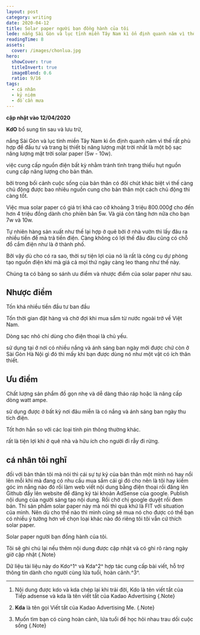 ```yaml
---
layout: post
category: writing
date: 2020-04-12
title: Solar paper người bạn đồng hành của tôi
lede: nắng Sài Gòn và lục tỉnh miền Tây Nam kì ổn định quanh năm vì thế rất phù hợp để đầu tư và trang bị thiết bị năng lượng mặt trời
readingTime: 8
assets:
  cover: /images/chonlua.jpg
hero:
  showCover: true
  titleInvert: true
  imageBlend: 0.6
  ratio: 9/16
tags:
  - cá nhân
  - kỷ niệm
  - đồ cần mưa
---
```


**cập nhật vào 12/04/2020**

**KdO** bổ sung tin sau và lưu trữ,

nắng Sài Gòn và lục tỉnh miền Tây Nam kì ổn định quanh năm vì thế rất phù hợp để đầu tư và trang bị thiết bị năng lượng mặt trời nhất là một bộ sạc năng lượng mặt trời solar paper (5w - 10w).


<Media ratio="844/1500" image="/images/solarpaper.jpg"/>

việc cung cấp nguồn điện bất kỳ nhằm tránh tình trạng thiếu hụt nguồn cung cấp năng lượng cho bản thân.

bởi trong bối cảnh cuộc sống của bản thân có đôi chút khác biệt vì thế càng chủ động được bao nhiêu nguồn cung cho bản thân một cách chủ động thì càng tốt.

Việc mua solar paper có giá trị khá cao cỡ khoảng 3 triệu 800.000₫ cho đến hơn 4 triệu đồng dành cho phiên bản 5w. Và giá còn tăng hơn nữa cho bạn 7w và 10w.

Tự nhiên hàng sản xuất như thế lại hợp ở quê bởi ở nhà vườn thì lấy đâu ra nhiều tiền để mà trả tiền điện. Càng không có lợi thế đâu đâu cũng có chỗ đổ cắm điện như là ở thành phố.

Bởi vậy dù cho có ra sao, thời sự tiện lợi của nó là rất là công cụ dự phòng tạo nguồn điện khi mà giá cả mọi thứ ngày càng leo thang như thế này.

Chúng ta có bảng so sánh ưu điểm và nhược điểm của solar paper như sau.

## Nhược điểm

Tốn khá nhiều tiền đầu tư ban đầu

Tốn thời gian đặt hàng và chờ đợi khi mua sắm từ nước ngoài trở về Việt Nam.

Dòng sạc nhỏ chỉ dùng cho điện thoại là chủ yếu.

sử dụng tại ở nơi có nhiều nắng và ánh sáng ban ngày mới được chứ còn ở Sài Gòn Hà Nội gì đó thì mấy khi bạn được dùng nó như một vật có ích thân thiết.

## Ưu điểm

Chất lượng sản phẩm đồ gọn nhẹ và dễ dàng tháo ráp hoặc là nâng cấp dòng watt ampe.

sử dụng được ở bất kỳ nơi đâu miễn là có nắng và ánh sáng ban ngày thu tích điện.

Tốt hơn hẳn so với các loại tính pin thông thường khác.

rất là tiện lợi khi ở quê nhà và hữu ích cho người đi rẫy đi rừng.

## cá nhân tôi nghĩ

đối với bản thân tôi mà nói thì cái sự tự kỷ của bản thân một mình nó hay nổi lên mỗi khi mà đang có nhu cầu mua sắm cái gì đó cho nên là tôi hay kiếm góc im nắng nào đó rồi làm web viết nội dung bằng điện thoại rồi đăng lên Github đẩy lên website để đăng ký tài khoản AdSense của google. Publish nội dung của người sáng tạo nội dung. Rồi chờ chị google duyệt rồi đem bán. Thì sản phẩm solar paper này mà nói thì quá khứ là FIT với situation của mình. Nên dù cho thế nào thì mình cũng sẽ mua nó cho được có thể bạn có nhiều ý tưởng hơn về chọn loại khác nào đó riêng tôi tôi vẫn cứ thích solar paper.

Solar paper người bạn đồng hành của tôi.


Tôi sẽ ghi chú lại nếu thêm nội dung được cập nhật và có ghi rõ ràng ngày giờ cập nhật {.Note}

Dữ liệu tài liệu này do Kdo^1^ và Kda^2^ hợp tác cung cấp bài viết, hỗ trợ thông tin dành cho người cùng lứa tuổi, hoàn cảnh.^3^.

---

1. Nội dung được kdo và kda chép lại khi trải đời, Kdo là tên viết tắt của Tiếp adsense và kda là tên viết tắt của Kadao Advertising {.Note}

2. **Kda** là tên gọi Viết tắt của Kadao Advertising Me. {.Note}

3. Muốn tìm bạn có cùng hoàn cảnh, lứa tuổi để học hỏi nhau trau dồi cuộc sống {.Note}

<script>
import Media from "../../src/components/Media";

export default {
  components: { Media }
}
</script>
